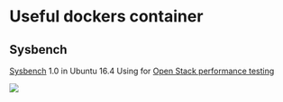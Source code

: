 # Useful dockers container
## Sysbench 
[Sysbench](https://github.com/akopytov/sysbench) 1.0 in Ubuntu 16.4
Using for [Open Stack performance testing](http://docs.openstack.org/developer/performance-docs)

[![](https://images.microbadger.com/badges/image/sergeygals/sysbench.svg)](https://microbadger.com/images/sergeygals/sysbench "Get your own image badge on microbadger.com") 
